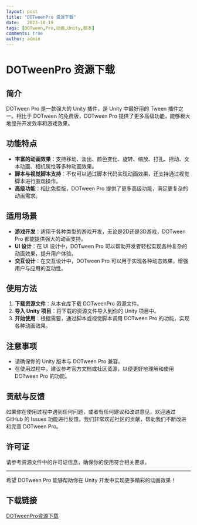 ```yaml
---
layout: post
title: "DOTweenPro 资源下载"
date:   2023-10-19
tags: [DOTween,Pro,动画,Unity,脚本]
comments: true
author: admin
---
```

# DOTweenPro 资源下载

## 简介
DOTween Pro 是一款强大的 Unity 插件，是 Unity 中最好用的 Tween 插件之一。相比于 DOTween 的免费版，DOTween Pro 提供了更多高级功能，能够极大地提升开发效率和游戏效果。

## 功能特点
- **丰富的动画效果**：支持移动、淡出、颜色变化、旋转、缩放、打孔、摇动、文本动画、相机属性等多种动画效果。
- **脚本与视觉脚本支持**：不仅可以通过脚本代码实现动画效果，还支持通过视觉脚本进行直观操作。
- **高级功能**：相比免费版，DOTween Pro 提供了更多高级功能，满足更复杂的动画需求。

## 适用场景
- **游戏开发**：适用于各种类型的游戏开发，无论是2D还是3D游戏，DOTween Pro 都能提供强大的动画支持。
- **UI 设计**：在 UI 设计中，DOTween Pro 可以帮助开发者轻松实现各种复杂的动画效果，提升用户体验。
- **交互设计**：在交互设计中，DOTween Pro 可以用于实现各种动态效果，增强用户与应用的互动性。

## 使用方法
1. **下载资源文件**：从本仓库下载 DOTweenPro 资源文件。
2. **导入 Unity 项目**：将下载的资源文件导入到你的 Unity 项目中。
3. **开始使用**：根据需要，通过脚本或视觉脚本调用 DOTween Pro 的功能，实现各种动画效果。

## 注意事项
- 请确保你的 Unity 版本与 DOTween Pro 兼容。
- 在使用过程中，建议参考官方文档或社区资源，以便更好地理解和使用 DOTween Pro 的功能。

## 贡献与反馈
如果你在使用过程中遇到任何问题，或者有任何建议和改进意见，欢迎通过 GitHub 的 Issues 功能进行反馈。我们非常欢迎社区的贡献，帮助我们不断改进和完善 DOTween Pro。

## 许可证
请参考资源文件中的许可证信息，确保你的使用符合相关要求。

---

希望 DOTween Pro 能够帮助你在 Unity 开发中实现更多精彩的动画效果！

## 下载链接

[DOTweenPro资源下载](https://pan.quark.cn/s/c7f2f91d2641)